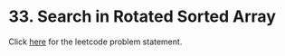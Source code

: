 
# 33. Search in Rotated Sorted Array

Click [here](https://leetcode.com/problems/search-in-rotated-sorted-array/) for the leetcode problem statement.
